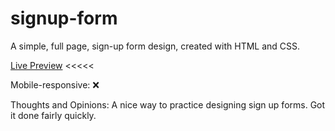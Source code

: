 # signup-form
A simple, full page, sign-up form design, created with HTML and CSS. 

[Live Preview](https://emmabeanshare.github.io/signup-form/)  <<<<<

Mobile-responsive: ❌

Thoughts and Opinions: A nice way to practice designing sign up forms. Got it done fairly quickly.
